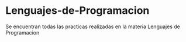 # Lenguajes-de-Programacion
Se encuentran todas las practicas realizadas en la materia Lenguajes de Programacion
